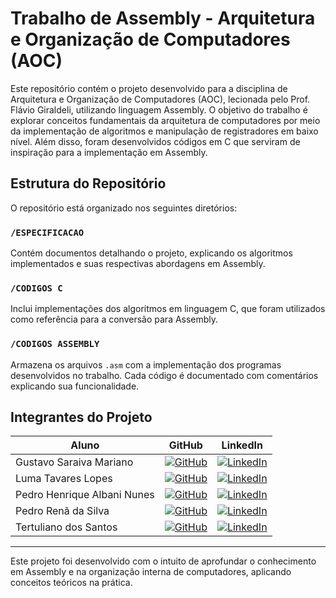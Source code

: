# Trabalho de Assembly - Arquitetura e Organização de Computadores (AOC)

Este repositório contém o projeto desenvolvido para a disciplina de Arquitetura e Organização de Computadores (AOC), lecionada pelo Prof. Flávio Giraldeli, utilizando linguagem Assembly. O objetivo do trabalho é explorar conceitos fundamentais da arquitetura de computadores por meio da implementação de algoritmos e manipulação de registradores em baixo nível. Além disso, foram desenvolvidos códigos em C que serviram de inspiração para a implementação em Assembly.

## Estrutura do Repositório

O repositório está organizado nos seguintes diretórios:

### `/ESPECIFICACAO`
Contém documentos detalhando o projeto, explicando os algoritmos implementados e suas respectivas abordagens em Assembly.

### `/CODIGOS C`
Inclui implementações dos algoritmos em linguagem C, que foram utilizados como referência para a conversão para Assembly.

### `/CODIGOS ASSEMBLY`
Armazena os arquivos `.asm` com a implementação dos programas desenvolvidos no trabalho. Cada código é documentado com comentários explicando sua funcionalidade.

## **Integrantes do Projeto**
| Aluno | GitHub | LinkedIn |
|-------|--------|----------|
| Gustavo Saraiva Mariano | [![GitHub](https://img.shields.io/badge/github-black?style=for-the-badge&logo=github)](https://github.com/saraivagustavo) | [![LinkedIn](https://img.shields.io/badge/linkedin-blue?style=for-the-badge&logo=linkedin)](https://www.linkedin.com/in/gustavo-saraiva-mariano/) |
| Luma Tavares Lopes | [![GitHub](https://img.shields.io/badge/github-black?style=for-the-badge&logo=github)](https://github.com/LumaTavares) | [![LinkedIn](https://img.shields.io/badge/linkedin-blue?style=for-the-badge&logo=linkedin)]() |
| Pedro Henrique Albani Nunes | [![GitHub](https://img.shields.io/badge/github-black?style=for-the-badge&logo=github)](https://github.com/PedroAlbaniNunes) | [![LinkedIn](https://img.shields.io/badge/linkedin-blue?style=for-the-badge&logo=linkedin)](https://www.linkedin.com/in/pedro-henrique-albani-nunes-33a729270/) |
| Pedro Renã da Silva | [![GitHub](https://img.shields.io/badge/github-black?style=for-the-badge&logo=github)](https://github.com/Pedrordsm) | [![LinkedIn](https://img.shields.io/badge/linkedin-blue?style=for-the-badge&logo=linkedin)]() |
| Tertuliano dos Santos | [![GitHub](https://img.shields.io/badge/github-black?style=for-the-badge&logo=github)](https://github.com/TertSJ) | [![LinkedIn](https://img.shields.io/badge/linkedin-blue?style=for-the-badge&logo=linkedin)]() |

---

Este projeto foi desenvolvido com o intuito de aprofundar o conhecimento em Assembly e na organização interna de computadores, aplicando conceitos teóricos na prática.



